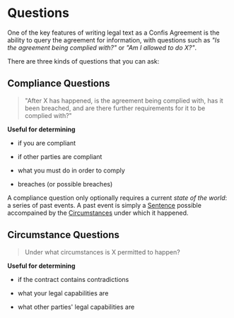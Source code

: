 # Questions

One of the key features of writing legal text as a Confis Agreement is the ability to query the agreement for information, with questions such as _"Is the agreement being complied with?"_ or _"Am I allowed to do X?"_.

There are three kinds of questions that you can ask:

## Compliance Questions
> "After X has happened, is the agreement being complied with, has it been breached, and are there further requirements for it to be complied with?"

**Useful for determining** 

- if you are compliant

- if other parties are compliant

- what you must do in order to comply

- breaches (or possible breaches)

A compliance question only optionally requires a current _state of the world_: a series of past events. A past event is simply a [Sentence](Language/Declarations.md#sentences) possible accompained by the [Circumstances](Language/Circumstances.md) under which it happened.

## Circumstance Questions
> Under what circumstances is X permitted to happen?
 
 **Useful for determining**

- if the contract contains contradictions

- what your legal capabilities are

- what other parties' legal capabilities are

